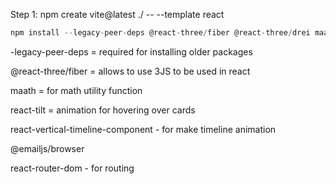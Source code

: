 Step 1:
npm create vite@latest ./ -- --template react

```javascript
npm install --legacy-peer-deps @react-three/fiber @react-three/drei maath react-tilt react-vertical-timeline-component @emailjs/browser framer-motion react-router-dom
```

-legacy-peer-deps = required for installing older packages 

@react-three/fiber = allows to use 3JS to be used in react

maath = for math utility function 

react-tilt = animation for hovering over cards

react-vertical-timeline-component - for make timeline animation 

@emailjs/browser

react-router-dom - for routing 




